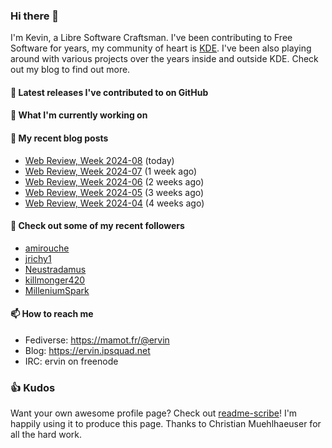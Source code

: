 ### Hi there 👋

I'm Kevin, a Libre Software Craftsman. I've been contributing to Free Software for years,
my community of heart is [KDE](https://kde.org). I've been also playing around with various
projects over the years inside and outside KDE. Check out my blog to find out more.

#### 🔭 Latest releases I've contributed to on GitHub


#### 🌱 What I'm currently working on


#### 📜 My recent blog posts

- [Web Review, Week 2024-08](https://ervin.ipsquad.net/blog/2024/02/23/web-review-week-2024-08/) (today)
- [Web Review, Week 2024-07](https://ervin.ipsquad.net/blog/2024/02/16/web-review-week-2024-07/) (1 week ago)
- [Web Review, Week 2024-06](https://ervin.ipsquad.net/blog/2024/02/09/web-review-week-2024-06/) (2 weeks ago)
- [Web Review, Week 2024-05](https://ervin.ipsquad.net/blog/2024/02/02/web-review-week-2024-05/) (3 weeks ago)
- [Web Review, Week 2024-04](https://ervin.ipsquad.net/blog/2024/01/26/web-review-week-2024-04/) (4 weeks ago)

#### 👯 Check out some of my recent followers

- [amirouche](https://github.com/amirouche)
- [jrichy1](https://github.com/jrichy1)
- [Neustradamus](https://github.com/Neustradamus)
- [killmonger420](https://github.com/killmonger420)
- [MilleniumSpark](https://github.com/MilleniumSpark)

#### 📫 How to reach me

- Fediverse: https://mamot.fr/@ervin
- Blog: https://ervin.ipsquad.net
- IRC: ervin on freenode

### 👍 Kudos

Want your own awesome profile page? Check out [readme-scribe](https://github.com/muesli/readme-scribe)!
I'm happily using it to produce this page. Thanks to Christian Muehlhaeuser for all the hard work.

